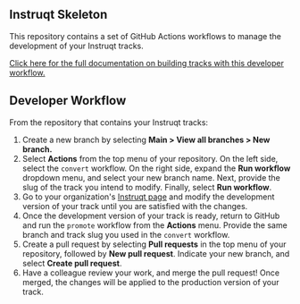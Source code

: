 ## Instruqt Skeleton

This repository contains a set of GitHub Actions workflows to manage the development of your Instruqt tracks. 

[Click here for the full documentation on building tracks with this developer workflow.](https://docs.instruqt.com/how-to-guides/build-tracks/maintain-a-developer-workflow#developer-workflow)

## Developer Workflow
From the repository that contains your Instruqt tracks:
1. Create a new branch by selecting **Main > View all branches > New branch.**
2. Select **Actions** from the top menu of your repository. On the left side, select the `convert` workflow. On the right side, expand the **Run workflow** dropdown menu, and select your new branch name. Next, provide the slug of the track you intend to modify. Finally, select **Run workflow**.
3. Go to your organization's [Instruqt page](https://play.instruqt.com/) and modify the development version of your track until you are satisfied with the changes.
4. Once the development version of your track is ready, return to GitHub and run the `promote` workflow from the **Actions** menu. Provide the same branch and track slug you used in the `convert` workflow.
5. Create a pull request by selecting **Pull requests** in the top menu of your repository, followed by **New pull request**. Indicate your new branch, and select **Create pull request**. 
6. Have a colleague review your work, and merge the pull request! Once merged, the changes will be applied to the production version of your track.
